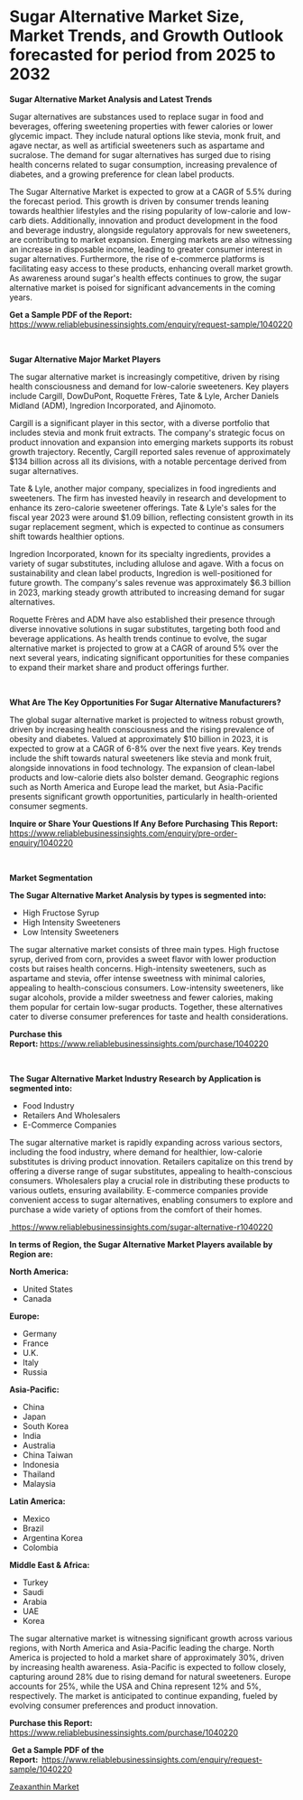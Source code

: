 <p><h1>Sugar Alternative Market Size, Market Trends, and Growth Outlook forecasted for period from 2025 to 2032</h1></p><p><strong>Sugar Alternative Market Analysis and Latest Trends</strong></p>
<p><p>Sugar alternatives are substances used to replace sugar in food and beverages, offering sweetening properties with fewer calories or lower glycemic impact. They include natural options like stevia, monk fruit, and agave nectar, as well as artificial sweeteners such as aspartame and sucralose. The demand for sugar alternatives has surged due to rising health concerns related to sugar consumption, increasing prevalence of diabetes, and a growing preference for clean label products.</p><p>The Sugar Alternative Market is expected to grow at a CAGR of 5.5% during the forecast period. This growth is driven by consumer trends leaning towards healthier lifestyles and the rising popularity of low-calorie and low-carb diets. Additionally, innovation and product development in the food and beverage industry, alongside regulatory approvals for new sweeteners, are contributing to market expansion. Emerging markets are also witnessing an increase in disposable income, leading to greater consumer interest in sugar alternatives. Furthermore, the rise of e-commerce platforms is facilitating easy access to these products, enhancing overall market growth. As awareness around sugar's health effects continues to grow, the sugar alternative market is poised for significant advancements in the coming years.</p></p>
<p><strong>Get a Sample PDF of the Report:&nbsp;</strong> <a href="https://www.reliablebusinessinsights.com/enquiry/request-sample/1040220?utm_campaign=2446&utm_medium=2&utm_source=Github&utm_content=ia&utm_term=07042025&utm_id=sugar-alternative">https://www.reliablebusinessinsights.com/enquiry/request-sample/1040220</a></p>
<p>&nbsp;</p>
<p><strong>Sugar Alternative Major Market Players</strong></p>
<p><p>The sugar alternative market is increasingly competitive, driven by rising health consciousness and demand for low-calorie sweeteners. Key players include Cargill, DowDuPont, Roquette Frères, Tate & Lyle, Archer Daniels Midland (ADM), Ingredion Incorporated, and Ajinomoto.</p><p>Cargill is a significant player in this sector, with a diverse portfolio that includes stevia and monk fruit extracts. The company's strategic focus on product innovation and expansion into emerging markets supports its robust growth trajectory. Recently, Cargill reported sales revenue of approximately $134 billion across all its divisions, with a notable percentage derived from sugar alternatives.</p><p>Tate & Lyle, another major company, specializes in food ingredients and sweeteners. The firm has invested heavily in research and development to enhance its zero-calorie sweetener offerings. Tate & Lyle's sales for the fiscal year 2023 were around $1.09 billion, reflecting consistent growth in its sugar replacement segment, which is expected to continue as consumers shift towards healthier options.</p><p>Ingredion Incorporated, known for its specialty ingredients, provides a variety of sugar substitutes, including allulose and agave. With a focus on sustainability and clean label products, Ingredion is well-positioned for future growth. The company's sales revenue was approximately $6.3 billion in 2023, marking steady growth attributed to increasing demand for sugar alternatives.</p><p>Roquette Frères and ADM have also established their presence through diverse innovative solutions in sugar substitutes, targeting both food and beverage applications. As health trends continue to evolve, the sugar alternative market is projected to grow at a CAGR of around 5% over the next several years, indicating significant opportunities for these companies to expand their market share and product offerings further.</p></p>
<p>&nbsp;</p>
<p><strong>What Are The Key Opportunities For Sugar Alternative Manufacturers?</strong></p>
<p><p>The global sugar alternative market is projected to witness robust growth, driven by increasing health consciousness and the rising prevalence of obesity and diabetes. Valued at approximately $10 billion in 2023, it is expected to grow at a CAGR of 6-8% over the next five years. Key trends include the shift towards natural sweeteners like stevia and monk fruit, alongside innovations in food technology. The expansion of clean-label products and low-calorie diets also bolster demand. Geographic regions such as North America and Europe lead the market, but Asia-Pacific presents significant growth opportunities, particularly in health-oriented consumer segments.</p></p>
<p><strong>Inquire or Share Your Questions If Any Before Purchasing This Report:</strong> <a href="https://www.reliablebusinessinsights.com/enquiry/pre-order-enquiry/1040220?utm_campaign=2446&utm_medium=2&utm_source=Github&utm_content=ia&utm_term=07042025&utm_id=sugar-alternative">https://www.reliablebusinessinsights.com/enquiry/pre-order-enquiry/1040220</a></p>
<p>&nbsp;</p>
<p><strong>Market Segmentation</strong></p>
<p><strong>The Sugar Alternative Market Analysis by types is segmented into:</strong></p>
<p><ul><li>High Fructose Syrup</li><li>High Intensity Sweeteners</li><li>Low Intensity Sweeteners</li></ul></p>
<p><p>The sugar alternative market consists of three main types. High fructose syrup, derived from corn, provides a sweet flavor with lower production costs but raises health concerns. High-intensity sweeteners, such as aspartame and stevia, offer intense sweetness with minimal calories, appealing to health-conscious consumers. Low-intensity sweeteners, like sugar alcohols, provide a milder sweetness and fewer calories, making them popular for certain low-sugar products. Together, these alternatives cater to diverse consumer preferences for taste and health considerations.</p></p>
<p><strong>Purchase this Report:&nbsp;</strong><a href="https://www.reliablebusinessinsights.com/purchase/1040220?utm_campaign=2446&utm_medium=2&utm_source=Github&utm_content=ia&utm_term=07042025&utm_id=sugar-alternative">https://www.reliablebusinessinsights.com/purchase/1040220</a></p>
<p>&nbsp;</p>
<p><strong>The Sugar Alternative Market Industry Research by Application is segmented into:</strong></p>
<p><ul><li>Food Industry</li><li>Retailers And Wholesalers</li><li>E-Commerce Companies</li></ul></p>
<p><p>The sugar alternative market is rapidly expanding across various sectors, including the food industry, where demand for healthier, low-calorie substitutes is driving product innovation. Retailers capitalize on this trend by offering a diverse range of sugar substitutes, appealing to health-conscious consumers. Wholesalers play a crucial role in distributing these products to various outlets, ensuring availability. E-commerce companies provide convenient access to sugar alternatives, enabling consumers to explore and purchase a wide variety of options from the comfort of their homes.</p></p>
<p><a href="https://www.reliablebusinessinsights.com/sugar-alternative-r1040220?utm_campaign=2446&utm_medium=2&utm_source=Github&utm_content=ia&utm_term=07042025&utm_id=sugar-alternative">&nbsp;https://www.reliablebusinessinsights.com/sugar-alternative-r1040220</a></p>
<p><strong>In terms of Region, the Sugar Alternative Market Players available by Region are:</strong></p>
<p>
    <p> <strong> North America: </strong>
        <ul>
            <li>United States</li>
            <li>Canada</li>
        </ul>
        </p> 
    <p> <strong> Europe: </strong>
        <ul>
            <li>Germany</li>
            <li>France</li>
            <li>U.K.</li>
            <li>Italy</li>
            <li>Russia</li>
        </ul>
        </p> 
    <p> <strong> Asia-Pacific: </strong>
        <ul>
            <li>China</li>
            <li>Japan</li>
            <li>South Korea</li>
            <li>India</li>
            <li>Australia</li>
            <li>China Taiwan</li>
            <li>Indonesia</li>
            <li>Thailand</li>
            <li>Malaysia</li>
        </ul>
        </p> 
    <p> <strong> Latin America: </strong>
        <ul>
            <li>Mexico</li>
            <li>Brazil</li>
            <li>Argentina Korea</li>
            <li>Colombia</li>
        </ul>
        </p> 
    <p> <strong> Middle East & Africa: </strong>
        <ul>
            <li>Turkey</li>
            <li>Saudi</li>
            <li>Arabia</li>
            <li>UAE</li>
            <li>Korea</li>
        </ul>
    </p>
    </p>
<p><p>The sugar alternative market is witnessing significant growth across various regions, with North America and Asia-Pacific leading the charge. North America is projected to hold a market share of approximately 30%, driven by increasing health awareness. Asia-Pacific is expected to follow closely, capturing around 28% due to rising demand for natural sweeteners. Europe accounts for 25%, while the USA and China represent 12% and 5%, respectively. The market is anticipated to continue expanding, fueled by evolving consumer preferences and product innovation.</p></p>
<p><strong>Purchase this Report: </strong><a href="https://www.reliablebusinessinsights.com/purchase/1040220?utm_campaign=2446&utm_medium=2&utm_source=Github&utm_content=ia&utm_term=07042025&utm_id=sugar-alternative">https://www.reliablebusinessinsights.com/purchase/1040220</a></p>
<p>&nbsp;<strong>Get a Sample PDF of the Report:&nbsp;&nbsp;</strong><a href="https://www.reliablebusinessinsights.com/enquiry/request-sample/1040220?utm_campaign=2446&utm_medium=2&utm_source=Github&utm_content=ia&utm_term=07042025&utm_id=sugar-alternative">https://www.reliablebusinessinsights.com/enquiry/request-sample/1040220</a></p>
<p><strong></strong></p>
<p><p><a href="https://github.com/triattwood9919/Market-Research-Report-List-1/blob/main/zeaxanthin-market.md?utm_campaign=2446&utm_medium=2&utm_source=Github&utm_content=ia&utm_term=07042025&utm_id=sugar-alternative">Zeaxanthin Market</a></p></p>